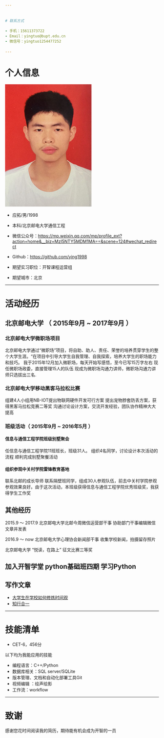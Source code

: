 ```yaml
---


# 联系方式

- 手机：15611373722
- Email：yingtuo@bupt.edu.cn
- 微信号：yingtuo1254477252

---
```


# 个人信息
![照片](https://raw.githubusercontent.com/ying1998/git-tutorial/master/Chap5/project/tou_1.jpg )

 - 应拓/男/1998
 - 本科/北京邮电大学通信工程
 - 微信公众号：https://mp.weixin.qq.com/mp/profile_ext?action=home&__biz=MzI5NTY5MDM1MA==&scene=124#wechat_redirect
 - Github：https://github.com/ying1998

 - 期望实习职位：开智课程运营组
 - 期望城市：北京

---

# 活动经历


## 北京邮电大学 （ 2015年9月 ~ 2017年9月 ）

### 北京邮电大学微职场项目
北京邮电大学通过“微职场”项目，将自助、助人、责任、荣誉的培养贯穿学生的整个大学生涯。“在项目中引导大学生自我管理、自我探索，培养大学生的职场能力和技巧。
我于2015年12月加入微职场，每天开始写感悟，至今已写15万字左右
 现任微职场政委，直接管理15人的队伍
现成为微职场沟通力讲师，微职场沟通力讲师只选拔出三名.


###  北京邮电大学移动黑客马拉松比赛
组建4人小组用NB-IOT提出物联网硬件开发可行方案
提出宠物脖套防丢方案，获得黑客马拉松竞赛二等奖
沟通讨论设计方案，交流开发经验，团队协作精神大大提高


### 班级活动（ 2015年9月 ~ 2016年5月 ）
#### 信息与通信工程学院班级别墅聚会
任信息与通信工程学院11班班长，班级31人。
组织4名同学，讨论设计本次活动的流程
顺利完成别墅聚餐活动
#### 组织参观中关村学院雷锋教育基地
联系北邮的成长导师
联系隔壁班同学，组成30人参观队伍，前去中关村学院参观
参观效果良好。由于这次活动，本班级获得信息与通信工程学院优秀班级奖，我获得学生工作奖


## 其他经历
2015.9 ～ 2017.9      北京邮电大学北邮今周微信运营部干事      协助部门干事编辑微信文章并发表

2016.9 ～ now         北京邮电大学心理协会新闻部干事    收集学校新闻，拍摄留存照片

北京邮电大学 “悦读，在路上” 征文比赛三等奖

加入开智学堂 python基础班四期 学习Python
---

## 写作文章


- [大学生在学校如何修炼时间观](http://mp.weixin.qq.com/s/UF3dDMB0Ms6Xcg47DLHqBQ
)
- [知行合一](http://mp.weixin.qq.com/s/rGtdm6LPKAe06CVr4pxv1Q
)

---
# 技能清单

- CET-6，456分

以下均为我能应用的技能

- 编程语言：C++/Python
- 数据库相关：SQL server/SQLite
- 版本管理、文档和自动化部署工具Git
- 视频编辑 ：绘声绘影
- 工作流：workflow


---

# 致谢
感谢您花时间阅读我的简历，期待能有机会成为开智的一员
